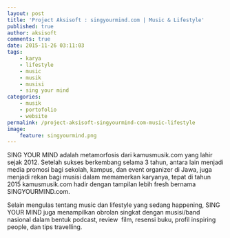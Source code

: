 ```yaml
---
layout: post
title: 'Project Aksisoft : singyourmind.com | Music & Lifestyle'
published: true
author: aksisoft
comments: true
date: 2015-11-26 03:11:03
tags:
    - karya
    - lifestyle
    - music
    - musik
    - musisi
    - sing your mind
categories:
    - musik
    - portofolio
    - website
permalink: /project-aksisoft-singyourmind-com-music-lifestyle
image:
    feature: singyourmind.png
---
```

SING YOUR MIND adalah metamorfosis dari kamusmusik.com yang lahir sejak 2012. Setelah sukses berkembang selama 3 tahun, antara lain menjadi media promosi bagi sekolah, kampus, dan event organizer di Jawa, juga menjadi rekan bagi musisi dalam memamerkan karyanya, tepat di tahun 2015 kamusmusik.com hadir dengan tampilan lebih fresh bernama SINGYOURMIND.com.

Selain mengulas tentang music dan lifestyle yang sedang happening, SING YOUR MIND juga menampilkan obrolan singkat dengan musisi/band nasional dalam bentuk podcast, review  film, resensi buku, profil inspiring people, dan tips travelling.

